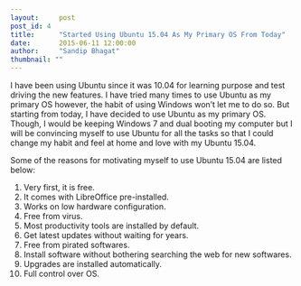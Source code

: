 ```yaml
---
layout:     post
post_id: 4
title:      "Started Using Ubuntu 15.04 As My Primary OS From Today"
date:       2015-06-11 12:00:00
author:     "Sandip Bhagat"
thumbnail: ""
---
```


I have been using Ubuntu since it was 10.04 for learning purpose and test driving the new features. I have tried many times to use Ubuntu as my primary OS however, the habit of using Windows won’t let me to do so. But starting from today, I have decided to use Ubuntu as my primary OS. Though, I would be keeping Windows 7 and dual booting my computer but I will be convincing myself to use Ubuntu for all the tasks so that I could change my habit and feel at home and love with my Ubuntu 15.04.

Some of the reasons for motivating myself to use Ubuntu 15.04 are listed below:

1. Very first, it is free.
2. It comes with LibreOffice pre-installed.
3. Works on low hardware configuration.
4. Free from virus.
5. Most productivity tools are installed by default.
6. Get latest updates without waiting for years.
7. Free from pirated softwares.
8. Install software without bothering searching the web for new softwares.
9. Upgrades are installed automatically.
10. Full control over OS.

